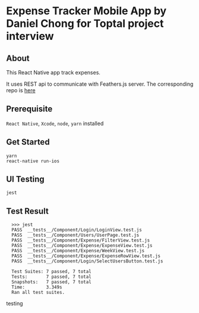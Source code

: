 # Expense Tracker Mobile App by Daniel Chong for Toptal project interview

## About

This React Native app track expenses.

It uses REST api to communicate with Feathers.js server. The corresponding repo is [here](https://github.com/hiaw/expense_tracker_feathersjs_server)

## Prerequisite
`React Native`, `Xcode`, `node`, `yarn` installed

## Get Started
```
yarn
react-native run-ios
```

## UI Testing
```
jest
```

## Test Result
```
  >>> jest 
  PASS  __tests__/Component/Login/LoginView.test.js
  PASS  __tests__/Component/Users/UserPage.test.js
  PASS  __tests__/Component/Expense/FilterView.test.js
  PASS  __tests__/Component/Expense/ExpenseView.test.js
  PASS  __tests__/Component/Expense/WeekView.test.js
  PASS  __tests__/Component/Expense/ExpenseRowView.test.js
  PASS  __tests__/Component/Login/SelectUsersButton.test.js

  Test Suites: 7 passed, 7 total
  Tests:       7 passed, 7 total
  Snapshots:   7 passed, 7 total
  Time:        3.349s
  Ran all test suites.
```

testing
